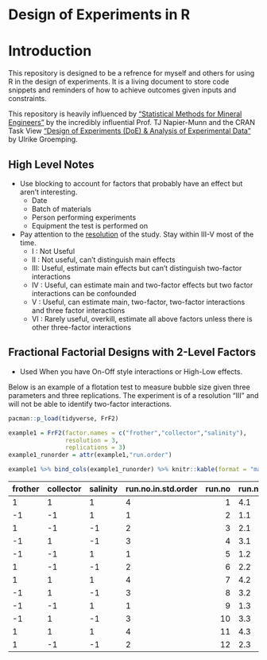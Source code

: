 Design of Experiments in R
================

# Introduction

This repository is designed to be a refrence for myself and others for
using R in the design of experiments. It is a living document to store
code snippets and reminders of how to achieve outcomes given inputs and
constraints.

This repository is heavily influenced by [“Statistical Methods for
Mineral
Engineers”](https://jktech.com.au/statistical-methods-mineral-engineers)
by the incredibly influential Prof. TJ Napier-Munn and the CRAN Task
View [“Design of Experiments (DoE) & Analysis of Experimental
Data”](https://cran.r-project.org/web/views/ExperimentalDesign.html)
by Ulrike Groemping.

## High Level Notes

  - Use blocking to account for factors that probably have an effect but
    aren’t interesting.
      - Date
      - Batch of materials
      - Person performing experiments
      - Equipment the test is performed on
  - Pay attention to the
    [resolution](https://en.wikipedia.org/wiki/Fractional_factorial_design#Resolution)
    of the study. Stay within III-V most of the time.
      - I : Not Useful
      - II : Not useful, can’t distinguish main effects
      - III: Useful, estimate main effects but can’t distinguish
        two-factor interactions
      - IV : Useful, can estimate main and two-factor effects but two
        factor interactions can be confounded
      - V : Useful, can estimate main, two-factor, two-factor
        interactions and three factor interactions
      - VI : Rarely useful, overkill, estimate all above factors unless
        there is other three-factor interactions

## Fractional Factorial Designs with 2-Level Factors

  - Used When you have On-Off style interactions or High-Low effects.

Below is an example of a flotation test to measure bubble size given
three parameters and three replications. The experiment is of a
resolution “III” and will not be able to identify two-factor
interactions.

``` r
pacman::p_load(tidyverse, FrF2)

example1 = FrF2(factor.names = c("frother","collector","salinity"),
                resolution = 3,
                replications = 3)
example1_runorder = attr(example1,"run.order")

example1 %>% bind_cols(example1_runorder) %>% knitr::kable(format = "markdown")
```

| frother | collector | salinity | run.no.in.std.order | run.no | run.no.std.rp |
| :------ | :-------- | :------- | :------------------ | -----: | :------------ |
| 1       | 1         | 1        | 4                   |      1 | 4.1           |
| \-1     | \-1       | 1        | 1                   |      2 | 1.1           |
| 1       | \-1       | \-1      | 2                   |      3 | 2.1           |
| \-1     | 1         | \-1      | 3                   |      4 | 3.1           |
| \-1     | \-1       | 1        | 1                   |      5 | 1.2           |
| 1       | \-1       | \-1      | 2                   |      6 | 2.2           |
| 1       | 1         | 1        | 4                   |      7 | 4.2           |
| \-1     | 1         | \-1      | 3                   |      8 | 3.2           |
| \-1     | \-1       | 1        | 1                   |      9 | 1.3           |
| \-1     | 1         | \-1      | 3                   |     10 | 3.3           |
| 1       | 1         | 1        | 4                   |     11 | 4.3           |
| 1       | \-1       | \-1      | 2                   |     12 | 2.3           |
